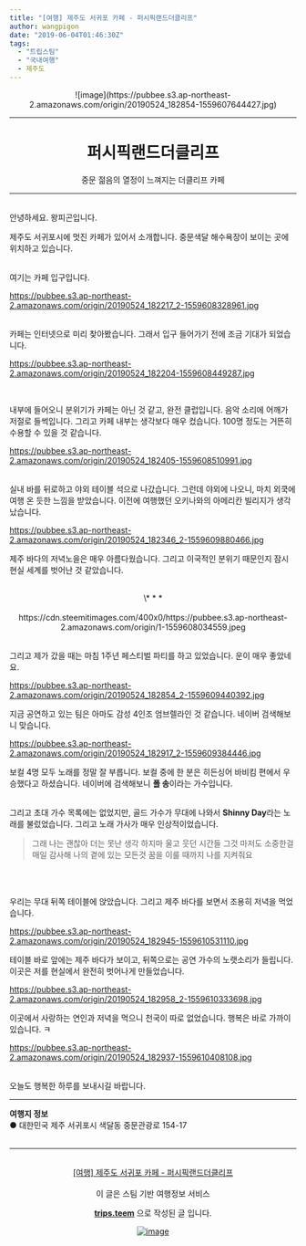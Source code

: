 ```yaml
---
title: "[여행] 제주도 서귀포 카페 - 퍼시픽랜드더클리프"
author: wangpigon
date: "2019-06-04T01:46:30Z"
tags:
  - "트립스팀"
  - "국내여행"
  - 제주도
---
```

<center>![image](https://pubbee.s3.ap-northeast-2.amazonaws.com/origin/20190524_182854-1559607644427.jpg)</center>
<hr><center><h1>퍼시픽랜드더클리프</h1>중문 젊음의 열정이 느껴지는 더클리프 카페</center><hr>

<br>안녕하세요. 왕피곤입니다.

제주도 서귀포시에 멋진 카페가 있어서 소개합니다. 중문색달 해수욕장이 보이는 곳에 위치하고 있습니다.

<br>여기는 카페 입구입니다. 

https://pubbee.s3.ap-northeast-2.amazonaws.com/origin/20190524_182217_2-1559608328961.jpg


<br>카페는 인터넷으로 미리 찾아봤습니다. 그래서 입구 들어가기 전에 조금 기대가 되었습니다.

https://pubbee.s3.ap-northeast-2.amazonaws.com/origin/20190524_182204-1559608449287.jpg

<br>

내부에 들어오니 분위기가 카페는 아닌 것 같고, 완전 클럽입니다. 음악 소리에 어깨가 저절로 들썩입니다. 그리고 카페 내부는 생각보다 매우 컸습니다. 100명 정도는 거뜬히 수용할 수 있을 것 같습니다.

https://pubbee.s3.ap-northeast-2.amazonaws.com/origin/20190524_182405-1559608510991.jpg

<br>실내 바를 뒤로하고 야외 테이블 석으로 나갔습니다. 그런데 야외에 나오니, 마치 외쿡에 여행 온 듯한 느낌을 받았습니다. 이전에 여행했던 오키나와의 아메리칸 빌리지가 생각났습니다.

https://pubbee.s3.ap-northeast-2.amazonaws.com/origin/20190524_182346_2-1559609880466.jpg

제주 바다의 저녁노을은 매우 아름다웠습니다. 그리고 이국적인 분위기 때문인지 잠시 현실 세계를 벗어난 것 같았습니다.

<br>
<center>\* * *</center><br>

<center>https://cdn.steemitimages.com/400x0/https://pubbee.s3.ap-northeast-2.amazonaws.com/origin/1-1559608034559.jpeg</center>

<br>그리고 제가 갔을 때는 마침 1주년 페스티벌 파티를 하고 있었습니다. 운이 매우 좋았네요.

https://pubbee.s3.ap-northeast-2.amazonaws.com/origin/20190524_182854_2-1559609440392.jpg

지금 공연하고 있는 팀은 아마도 감성 4인조 엄브렐라인 것 같습니다. 네이버 검색해보니 맞습니다.

https://pubbee.s3.ap-northeast-2.amazonaws.com/origin/20190524_182917_2-1559609384446.jpg

보컬 4명 모두 노래를 정말 잘 부릅니다. 보컬 중에 한 분은 히든싱어 바비킴 편에서 우승했다고 하셨습니다. 네이버에 검색해보니 **폴 송**이라는 가수입니다. 

<br>그리고 초대 가수 목록에는 없었지만, 골드 가수가 무대에 나와서 **Shinny Day**라는 노래를 불렀었습니다. 그리고 노래 가사가 매우 인상적이었습니다. 

> 그래 나는 괜찮아 더는 못난 생각 하지마
울고 웃던 시간들 그것 마저도 소중한걸
매일 감사해 나의 곁에 있는 모든것
꿈을 이룰 때까지 나를 지켜줘요

<br><br>


우리는 무대 뒤쪽 테이블에 앉았습니다. 그리고 제주 바다를 보면서 조용히 저녁을 먹었습니다. 

https://pubbee.s3.ap-northeast-2.amazonaws.com/origin/20190524_182945-1559610531110.jpg

테이블 바로 앞에는 제주 바다가 보이고, 뒤쪽으로는 공연  가수의 노랫소리가 들립니다. 이곳은 저를 현실에서 완전히 벗어나게 만들었습니다.

https://pubbee.s3.ap-northeast-2.amazonaws.com/origin/20190524_182958_2-1559610333698.jpg

이곳에서 사랑하는 연인과 저녁을 먹으니 천국이 따로 없었습니다. 행복은 바로 가까이 있습니다. ㅋ

https://pubbee.s3.ap-northeast-2.amazonaws.com/origin/20190524_182937-1559610408108.jpg

<br>오늘도 행복한 하루를 보내시길 바랍니다.
<hr><b>여행지 정보</b><br/>● 대한민국 제주 서귀포시 색달동 중문관광로 154-17<br/><br/><hr><br/><center><a href='https://kr.tripsteem.com/post/tt20190604t014628330z'>[여행] 제주도 서귀포 카페 - 퍼시픽랜드더클리프</a></center><br />
<center>
이 글은 스팀 기반 여행정보 서비스

<a href='https://kr.tripsteem.com/'><b>trips.teem</b></a> 으로 작성된 글 입니다.

<a href='https://kr.tripsteem.com/'>![image](https://cdn.steemitimages.com/DQmUFZTyUVo6PuZGHeF9VxLHxkrufqLa37Wz8U6A9j115JU/％EB％B0％B0％EB％84％88_％EB％B4％84.jpg)</a>
</center>